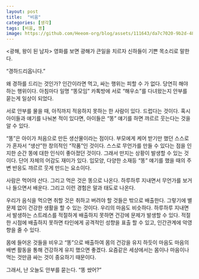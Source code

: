 ```yaml
---
layout: post
title:  "비움"
categories: [생각]
tags: [비움, 똥]
image: https://github.com/Heeom-org/blog/assets/111643/da7c7020-9b2d-4800-9991-5bbae7e88447
---
```


<광해, 왕이 된 남자> 영화를 보면 광해가 큰일을 치르자 신하들이 기쁜 목소리로 말한다.

“경하드리옵니다.”

왜 경하를 드리는 것인가? 인간이라면 먹고, 싸는 행위는 피할 수 가 없다. 당연히 해야 하는 행위이다. 아침마다 일명 “똥모임” 카톡방에 서로 “해우소”를 다녀왔는지 안부를 묻는게 일상이 되었다.

서로 안부를 물을 때, 아직까지 적응하지 못하는 한 사람이 있다. 드럽다는 것이다. 혹시 아이들과 얘기를 나눠본 적이 있다면, 아이들은 “똥” 얘기를 하면 꺄르르 웃는다는 것을 알 수 있다.

“똥”은 아이가 처음으로 만든 생산물이라는 점이다. 부모에게 케어 받기만 했던 스스로가 혼자서 “생산”한 창의적인 “작품”인 것이다. 스스로 무언가를 만들 수 있다는 점을 인지한 순간 똥에 대한 인식이 좋아졌던 것이다. 그래서 만지는 상황이 발생할 수 있는 것이다. 단어 자체의 어감도 재미가 있다. 입모양, 다양한 소재등 “똥” 얘기를 했을 때의 주변 반응도 꺄르르  웃게 만드는 요소이다.

사람은 먹어야 산다. 그리고 먹은 것은 똥으로 나온다. 하루하루 지내면서 무언가를 보거나 들으면서 배운다. 그리고 이런 경험은 말과 태도로 나온다.

우리가 음식을 먹으면 취할 것은 취하고 버려야 할 것들은 밖으로 배출한다. 그렇기에 별 문제 없이 건강한 생활을 할 수 있는 것이다. 우리의 마음도 비슷하다. 하루하루 지내면서 발생하는 스트레스를 적절하게 배출하지 못하면 건강에 문제가 발생할 수 있다. 적절한 시점에 배출하지 못하면 타인에게 공격적인 성향을 표출 할 수 있고, 인간관계에 악영향을 줄 수 있다.

몸에 들어온 것들을 비우고 “똥”으로 배출하여 몸의 건강을 유지 하듯이 마음도 마음의 배변 활동을 통해 건강하게 유지 했으면 좋겠다. 요즘같은 세상에서는 몸이나 마음이나 먹는 것만큼 싸는 것이 중요하기 때문이다.

그래서, 난 오늘도 안부를 묻는다. “똥 쌌어?”
